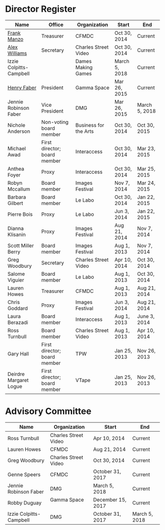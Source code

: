 # Director Register

| Name                   | Office                       | Organization          | Start        | End          |
|------------------------|------------------------------|-----------------------|--------------|--------------|
| [Frank Manzo](mailto:treasurer@tomediaarts.org)             | Treasurer                    | CFMDC                 | Oct 30, 2014 | Current      |
| [Alex Williams](mailto:secretary@tomediaarts.org)          | Secretary                    | Charles Street Video  | Oct 30, 2014 | Current      |
| Izzie Colpitts-Campbell        |                | Dames Making Games    | March 5, 2018 | Current      |
| [Henry Faber](mailto:henry@tomediaarts.org)            | President                    | Gamma Space           | Mar 26, 2015 | Current      |
| Jennie Robinson Faber  | Vice President               | DMG                   | Mar 26, 2015 | March 5, 2018|
| Nichole Anderson       | Non-voting board member      | Business for the Arts | Oct 30, 2014 | Oct 30, 2015 |
| Michael Awad           | First director; board member | Interaccess           | Oct 30, 2014 | Mar 23, 2015 |
| Anthea Foyer           | Proxy                        | Interaccess           | Oct 30, 2014 | Mar 25, 2015 |
| Robyn Mccallum         | Board member                 | Images Festival       | Nov 7, 2014  | Mar 24, 2015 |
| Barbara Gilbert        | Board member                 | Le Labo               | Oct 30, 2014 | Jan 22, 2015 |
| Pierre Bois            | Proxy                        | Le Labo               | Jun 3, 2014  | Jan 22, 2015 |
| Dianna  Klisanin       | Proxy                        | Images Festival       | Aug 21, 2014 | Nov 7, 2014  |
| Scott Miller Berry     | Board member                 | Images Festival       | Aug 1, 2013  | Nov 7, 2014  |
| Greg Woodbury          | Secretary                    | Charles Street Video  | Apr 10, 2014 | Oct 30, 2014 |
| Salome Viguier         | Board member                 | Le Labo               | Aug 1, 2013  | Oct 30, 2014 |
| Lauren Howes           | Treasurer                    | CFMDC                 | Aug 1, 2013  | Aug 21, 2014 |
| Chris Goddard          | Proxy                        | Images Festival       | Jun 3, 2014  | Aug 21, 2014 |
| Laura Berazadi         | Board member                 | Interaccess           | Aug 1, 2013  | June 3, 2014 |
| Ross Turnbull          | Board member                 | Charles Street Video  | Aug 1, 2013  | Apr 10, 2014 |
| Gary Hall              | First director; board member | TPW                   | Jan 25, 2013 | Nov 26, 2013 |
| Deirdre Margaret Logue | First director; board member | VTape                 | Jan 25, 2013 | Nov 26, 2013 |

# Advisory Committee

| Name                     | Organization         | Start             | End     |
|--------------------------|----------------------|-------------------|---------|
| Ross Turnbull            | Charles Street Video | Apr 10, 2014      | Current |
| Lauren Howes             | CFMDC                | Aug 21, 2014      | Current |
| Greg Woodbury            | Charles Street Video | Oct 30, 2014      | Current |
| Genne Speers             | CFMDC                | October 31, 2017  | Current |
| Jennie Robinson Faber    | DMG                  | March 5, 2018     | Current |
| Robby Duguay             | Gamma Space          | December 15, 2017 | Current |
| Izzie Colpitts-Campbell  | DMG                  | October 31, 2017  | March 5, 2018 |

